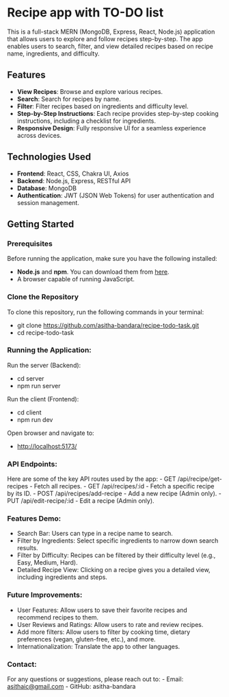 # Recipe app with TO-DO list

This is a full-stack MERN (MongoDB, Express, React, Node.js) application that allows users to explore and follow recipes step-by-step. The app enables users to search, filter, and view detailed recipes based on recipe name, ingredients, and difficulty.

## Features
- **View Recipes**: Browse and explore various recipes.
- **Search**: Search for recipes by name.
- **Filter**: Filter recipes based on ingredients and difficulty level.
- **Step-by-Step Instructions**: Each recipe provides step-by-step cooking instructions, including a checklist for ingredients.
- **Responsive Design**: Fully responsive UI for a seamless experience across devices.

## Technologies Used
- **Frontend**: React, CSS, Chakra UI, Axios
- **Backend**: Node.js, Express, RESTful API
- **Database**: MongoDB
- **Authentication**: JWT (JSON Web Tokens) for user authentication and session management.

## Getting Started

### Prerequisites
Before running the application, make sure you have the following installed:
- **Node.js** and **npm**. You can download them from [here](https://nodejs.org/en).
- A browser capable of running JavaScript.

### Clone the Repository
To clone this repository, run the following commands in your terminal:
- git clone https://github.com/asitha-bandara/recipe-todo-task.git
- cd recipe-todo-task

### Running the Application:
  Run the server (Backend):
   - cd server
   - npm run server
    
  Run the client (Frontend):
   - cd client
   - npm run dev

  Open browser and navigate to:
   - [http://localhost:5173/](http://localhost:5173/)


### API Endpoints:
  Here are some of the key API routes used by the app:
    - GET /api/recipe/get-recipes - Fetch all recipes.
    - GET /api/recipes/:id - Fetch a specific recipe by its ID.
    - POST /api/recipes/add-recipe - Add a new recipe (Admin only).
    - PUT /api/edit-recipe/:id - Edit a recipe (Admin only).

### Features Demo:
 - Search Bar: Users can type in a recipe name to search.
 - Filter by Ingredients: Select specific ingredients to narrow down search results.
 - Filter by Difficulty: Recipes can be filtered by their difficulty level (e.g., Easy, Medium, Hard).
 - Detailed Recipe View: Clicking on a recipe gives you a detailed view, including ingredients and steps.

### Future Improvements:
  - User Features: Allow users to save their favorite recipes and recommend recipes to them.
  - User Reviews and Ratings: Allow users to rate and review recipes.
  - Add more filters: Allow users to filter by cooking time, dietary preferences (vegan, gluten-free, etc.), and more.
  - Internationalization: Translate the app to other languages.

### Contact:
  For any questions or suggestions, please reach out to:
      - Email: asithaic@gmail.com
      - GitHub: asitha-bandara
